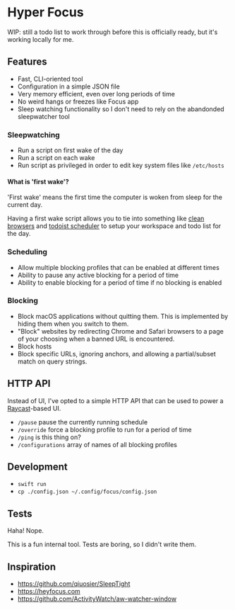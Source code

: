 # Hyper Focus

WIP: still a todo list to work through before this is officially ready, but it's working locally for me.

## Features

* Fast, CLI-oriented tool
* Configuration in a simple JSON file
* Very memory efficient, even over long periods of time
* No weird hangs or freezes like Focus app
* Sleep watching functionality so I don't need to rely on the abandonded sleepwatcher tool

### Sleepwatching

* Run a script on first wake of the day
* Run a script on each wake
* Run script as privileged in order to edit key system files like `/etc/hosts`

#### What is 'first wake'?
'First wake' means the first time the computer is woken from sleep for the current day.

Having a first wake script allows you to tie into something like [clean browsers](https://github.com/iloveitaly/clean-browser) and [todoist scheduler](https://github.com/iloveitaly/todoist-scheduler) to setup your workspace and todo list for the day.


### Scheduling

* Allow multiple blocking profiles that can be enabled at different times
* Ability to pause any active blocking for a period of time
* Ability to enable blocking for a period of time if no blocking is enabled

### Blocking

* Block macOS applications without quitting them. This is implemented by hiding them when you switch to them.
* "Block" websites by redirecting Chrome and Safari browsers to a page of your choosing when a banned URL is encountered.
* Block hosts
* Block specific URLs, ignoring anchors, and allowing a partial/subset match on query strings.

## HTTP API

Instead of UI, I've opted to a simple HTTP API that can be used to power a [Raycast](https://raycast.com/)-based UI.

* `/pause` pause the currently running schedule
* `/override` force a blocking profile to run for a period of time
* `/ping` is this thing on?
* `/configurations` array of names of all blocking profiles

## Development

* `swift run`
* `cp ./config.json ~/.config/focus/config.json`

## Tests

Haha! Nope.

This is a fun internal tool. Tests are boring, so I didn't write them.

## Inspiration

* https://github.com/qiuosier/SleepTight
* https://heyfocus.com
* https://github.com/ActivityWatch/aw-watcher-window